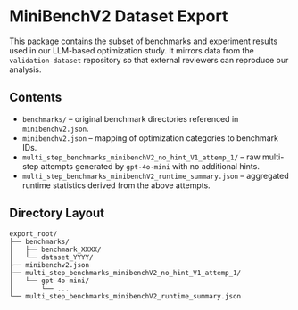 # MiniBenchV2 Dataset Export

This package contains the subset of benchmarks and experiment results used in
our LLM-based optimization study. It mirrors data from the `validation-dataset`
repository so that external reviewers can reproduce our analysis.

## Contents

- `benchmarks/` – original benchmark directories referenced in
  `minibenchv2.json`.
- `minibenchv2.json` – mapping of optimization categories to benchmark IDs.
- `multi_step_benchmarks_minibenchV2_no_hint_V1_attemp_1/` – raw multi-step
  attempts generated by `gpt-4o-mini` with no additional hints.
- `multi_step_benchmarks_minibenchV2_runtime_summary.json` – aggregated runtime
  statistics derived from the above attempts.

## Directory Layout

```
export_root/
├── benchmarks/
│   ├── benchmark_XXXX/
│   └── dataset_YYYY/
├── minibenchv2.json
├── multi_step_benchmarks_minibenchV2_no_hint_V1_attemp_1/
│   └── gpt-4o-mini/
│       └── ...
└── multi_step_benchmarks_minibenchV2_runtime_summary.json
```

